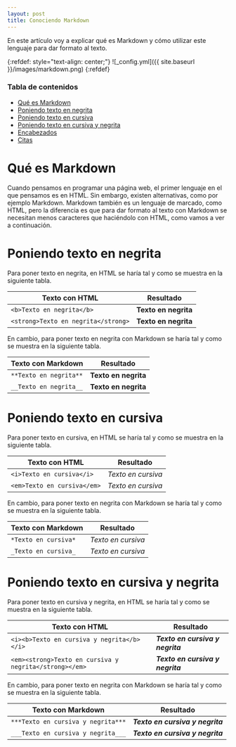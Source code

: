 ```yaml
---
layout: post
title: Conociendo Markdown
---
```


En este artículo voy a explicar qué es Markdown y cómo utilizar este lenguaje para dar formato al texto.

{:refdef: style="text-align: center;"}
![_config.yml]({{ site.baseurl }}/images/markdown.png)
{:refdef}

### Tabla de contenidos
- [Qué es Markdown](#qué-es-markdown)
- [Poniendo texto en negrita](#poniendo-texto-en-negrita)
- [Poniendo texto en cursiva](#poniendo-texto-en-cursiva)
- [Poniendo texto en cursiva y negrita](#poniendo-texto-en-cursiva-y-negrita)
- [Encabezados](#encabezados)
- [Citas](#citas)

# Qué es Markdown
Cuando pensamos en programar una página web, el primer lenguaje en el que pensamos es en HTML. Sin embargo, existen alternativas, como por ejemplo Markdown. Markdown también es un lenguaje de marcado, como HTML, pero la diferencia es que para dar formato al texto con Markdown se necesitan menos caracteres que haciéndolo con HTML, como vamos a ver a continuación.

# Poniendo texto en negrita
Para poner texto en negrita, en HTML se haría tal y como se muestra en la siguiente tabla.

|Texto con HTML|Resultado|
|---|---|
|`<b>Texto en negrita</b>`|**Texto en negrita**                                                                      |
|`<strong>Texto en negrita</strong>`|**Texto en negrita**|

En cambio, para poner texto en negrita con Markdown se haría tal y como se muestra en la siguiente tabla.

|Texto con Markdown|Resultado|
|---|---|
|`**Texto en negrita**`|**Texto en negrita**|
|`__Texto en negrita__`|**Texto en negrita**|

# Poniendo texto en cursiva
Para poner texto en cursiva, en HTML se haría tal y como se muestra en la siguiente tabla.

|Texto con HTML|Resultado|
|---|---|
|`<i>Texto en cursiva</i>`|*Texto en cursiva*|
|`<em>Texto en cursiva</em>`|*Texto en cursiva*|

En cambio, para poner texto en negrita con Markdown se haría tal y como se muestra en la siguiente tabla.

|Texto con Markdown|Resultado|
|---|---|
|`*Texto en cursiva*`|*Texto en cursiva*|
|`_Texto en cursiva_`|*Texto en cursiva*|

# Poniendo texto en cursiva y negrita
Para poner texto en cursiva y negrita, en HTML se haría tal y como se muestra en la siguiente tabla.

|Texto con HTML|Resultado|
|---|---|
|`<i><b>Texto en cursiva y negrita</b></i>`|***Texto en cursiva y negrita***|
|`<em><strong>Texto en cursiva y negrita</strong></em>`|***Texto en cursiva y negrita***|

En cambio, para poner texto en negrita con Markdown se haría tal y como se muestra en la siguiente tabla.

|Texto con Markdown|Resultado|
|---|---|
|`***Texto en cursiva y negrita***`|***Texto en cursiva y negrita***|
|`___Texto en cursiva y negrita___`|***Texto en cursiva y negrita***|
